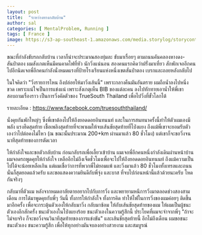 ```yaml
---
layout: post
title:  "ระหว่างทางกลับบ้าน"
author: sal
categories: [ MentalProblem, Running ]
tags: [ France ]
image: https://s3-ap-southeast-1.amazonaws.com/media.storylog/storycontent/59c277431e95fa2845ae23a2/15063524442537039267.jpg
---
```


ขณะที่กำลังขับรถกลับบ้าน เวลาก็น่าจะประมาณสองทุ่มละ ขับมาเรื่อยๆ ตามถนนคันคลองหางดง-สันป่าตอง ผมสังเกตเห็นมีคนคาดไฟที่หัว นักวิ่งแน่นอน สองคนแรกคิดว่าฝรั่งมาเที่ยว สักพักเจออีกคน ไปอีกนิดเจอพี่อีกคนกำลังนั่งหมดแรงที่ป้ายโรงเรียนแห่งหนึ่งเขตสันป่าตอง เบรกและถอยหลังกลับไป

ในใจคิดว่า "วิ่งรายการไหน ถึงปล่อยให้มาวิ่งเส้นนี้" เพราะกลางคืนมันอันตราย ผมถือน้ำลงไปหนึ่งขวด เพราะแน่ใจเป็นการแข่งแน่ เพราะสังเกตุเห็น BIB ของแต่ละคน ลงไปทักทายเอาน้ำให้พี่เขา สอบถามเรื่องราว เป็นการวิ่งคัดตัวของ TrueSouth Thailand เพื่อไปวิ่งที่ขั้วโลกไต้

รายละเอียด : https://www.facebook.com/truesouththailand/

นั่งคุยกันพักใหญ่ๆ ซึ่งพี่เขาต้องไปให้ถึงยอดดอยอินทนนท์ และในการสนทนาครั้งนี้ทำให้ตัวผมเองมีพลัง แรงฮึดสุดท้าย เชื้อเพลิงสุดท้ายที่จะพาผมให้จบเส้นชัยสุดท้ายที่โป่งแยง ถึงแม้พี่เขาจะยอมรับตัวเองว่าไปต่อคงไม่ไหว (ณ ขณะนั้นประมาณ 200+km ผ่านมาแล้ว 80 ชั่วโมง) แต่เขาก็จะขอวิ่งจนนาทีสุดท้ายของการตัดเวลา

ให้กำลังใจและขอตัวกลับบ้าน ก่อนกลับรถเพื่อเลี้ยวเข้าบ้าน ผมเจอพี่อีกคนหนึ่งกำลังเดินผ่านหน้าบ้าน ผมจอดรถพูดคุยให้กำลังใจ เหลืออีกไม่ถึงเจ็ดชั่วโมงเพื่อจะไปให้ถึงยอดดอยอินทนนท์ ถึงแม้ความเป็นไปได้จะน้อยเหลือเกิน แต่ผมเชื่อว่าการที่พวกพี่ไม่ยอมแพ้ และวิ่งมาแล้ว 80 ชั่วโมงทั้งเทรลและถนน นั่นก็สุดยอดแล้วครับ และขอแสดงความยินดีกับพี่จุ่ง และบาส ที่จบไปก่อนหน้านี้แล้วด้วยนะครับ โหดกันจริงๆ

กลับมาที่ตัวผม หลังจากหมดอาลัยตายอยากไปกับการวิ่ง และพยายามหนีการวิ่งมาตลอดช่วงสองสามเดือน การได้มาพูดคุยกับพี่ๆ วันนี้ ทั้งการให้กำลังใจ ทั้งการคิด ทำให้ไฟในการวิ่งของผมค่อยๆ ติดขึ้นมาอีกครั้ง เพื่อจะกระตุ้นตัวเองให้กลับมาวิ่ง กลับมาซ้อม ให้กับเส้นชัยสุดท้ายของผม ให้ผมเป็นผู้ชนะตัวเองอีกสักครั้ง ชนะตัวเองในโป่งแยงร้อย ชนะตัวเองในความรู้สึกนี้ ประโยคที่ผมจะจำจากพี่ๆ "ถ้าจะไม่จบจริง ก็จะขอวิ่งจนวินาทีสุดท้ายของการแข่งขัน" และเส้นชัยสุดท้ายนี้ อีกไม่ถึงเดือน ผมขอชนะ ชนะตัวเอง ชนะความรู้สึก เพื่อให้ทุกอย่างมันจบลงอย่างสวยงาม และสมบูรณ์